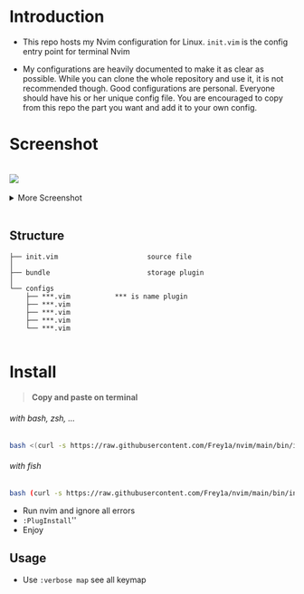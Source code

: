 # Introduction

- This repo hosts my Nvim configuration for Linux. `init.vim` is the config entry point for terminal Nvim

- My configurations are heavily documented to make it as clear as possible.
  While you can clone the whole repository and use it, it is not recommended though.
  Good configurations are personal. Everyone should have his or her unique config file.
  You are encouraged to copy from this repo the part you want and add it to your own config.

# Screenshot

</br>

<img src="https://github.com/Frey1a/dotfiles/blob/main/.github/assets/nvim-start.jpg?raw=true">
</br>
</br>

<details>
  <summary>More Screenshot</summary>
 
<img src="https://github.com/Frey1a/dotfiles/blob/main/.github/assets/nvim-coding.jpg?raw=true">
</br>
</br>

<img src="https://github.com/Frey1a/dotfiles/blob/main/.github/assets/nvim-lazygit.jpg?raw=true">
</br>
</br>

<img src="https://github.com/Frey1a/dotfiles/blob/main/i/nvim-terminal.jpg?raw=true">
</br>
</br>

<img src="https://github.com/Frey1a/dotfiles/blob/main/i/nvim-search-file.jpg?raw=true">
</br>
</br>

</details>

<br>

## Structure

```
├── init.vim                      source file
│
├── bundle                        storage plugin
│
└── configs
    ├── ***.vim           *** is name plugin
    ├── ***.vim
    ├── ***.vim
    ├── ***.vim
    └── ***.vim
  

```

# Install

> #### Copy and paste on terminal

###### with bash, zsh, ...

```bash
bash <(curl -s https://raw.githubusercontent.com/Frey1a/nvim/main/bin/install.sh)
```

###### with fish

```bash
bash (curl -s https://raw.githubusercontent.com/Frey1a/nvim/main/bin/install.sh | psub)
```

- Run nvim and ignore all errors
- `:PlugInstall`''
- Enjoy

## Usage

- Use `:verbose map` see all keymap

